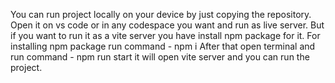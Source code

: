 You can run project locally on your device by just copying the repository. Open it on vs code or in any codespace you want and run as live server.
But if you want to run it as a vite server you have install npm package for it.
For installing npm package run command - npm i 
After that open terminal and run command - npm run start 
it will open vite server and you can run the project.
